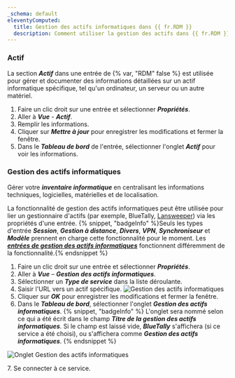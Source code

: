 ```yaml
---
_schema: default
eleventyComputed:
  title: Gestion des actifs informatiques dans {{ fr.RDM }}
  description: Comment utiliser la gestion des actifs dans {{ fr.RDM }}.
---
```

### Actif

La section ***Actif*** dans une entrée de {% var, "RDM" false %} est utilisée pour gérer et documenter des informations détaillées sur un actif informatique spécifique, tel qu'un ordinateur, un serveur ou un autre matériel.

1. Faire un clic droit sur une entrée et sélectionner ***Propriétés***.
2. Aller à ***Vue*** - ***Actif***.
3. Remplir les informations.
4. Cliquer sur ***Mettre à jour*** pour enregistrer les modifications et fermer la fenêtre.
5. Dans le ***Tableau de bord*** de l'entrée, sélectionner l'onglet ***Actif*** pour voir les informations.

### Gestion des actifs informatiques

Gérer votre ***inventaire informatique*** en centralisant les informations techniques, logicielles, matérielles et de localisation.

La fonctionnalité de gestion des actifs informatiques peut être utilisée pour lier un gestionnaire d'actifs (par exemple, BlueTally, [Lansweeper](/rdm/kb/rdm-windows/how-to-articles/lansweeper/)) via les propriétés d'une entrée. {% snippet, "badgeInfo" %}Seuls les types d'entrée ***Session***, ***Gestion à distance***, ***Divers***, ***VPN***, ***Synchroniseur*** et ***Modèle*** prennent en charge cette fonctionnalité pour le moment. Les [***entrées de gestion des actifs informatiques***](https://docs.devolutions.net/rdm/kb/rdm-windows/knowledge-base/it-asset-entry/) fonctionnent différemment de la fonctionnalité.{% endsnippet %}

1. Faire un clic droit sur une entrée et sélectionner ***Propriétés***.
2. Aller à ***Vue*** – ***Gestion des actifs informatiques***.
3. Sélectionner un ***Type de service*** dans la liste déroulante.
4. Saisir l'URL vers un actif spécifique. ![Gestion des actifs informatiques](https://cdnweb.devolutions.net/docs/docs_en_kb_KB0058.png)
5. Cliquer sur ***OK*** pour enregistrer les modifications et fermer la fenêtre.
6. Dans le ***Tableau de bord***, sélectionner l'onglet ***Gestion des actifs informatiques***. {% snippet, "badgeInfo" %}
            L'onglet sera nommé selon ce qui a été écrit dans le champ ***Titre de la gestion des actifs informatiques***. Si le champ est laissé vide, ***BlueTally*** s'affichera (si ce service a été choisi), ou s'affichera comme ***Gestion des actifs informatiques***.
            {% endsnippet %}

![Onglet Gestion des actifs informatiques](https://cdnweb.devolutions.net/docs/RDMW6080_2024_2.png "Onglet Gestion des actifs informatiques")

7\. Se connecter à ce service.
